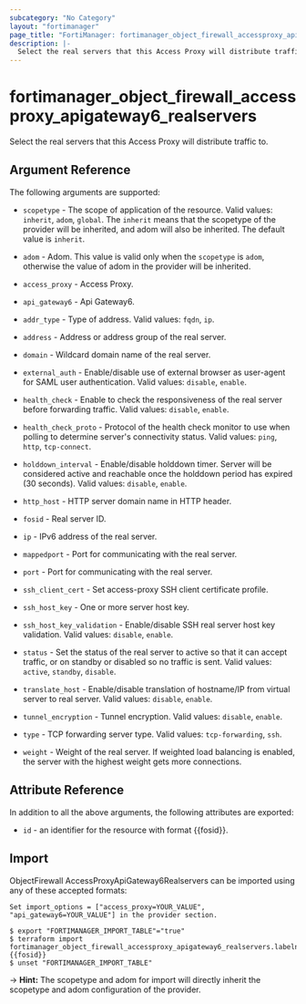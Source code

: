 ```yaml
---
subcategory: "No Category"
layout: "fortimanager"
page_title: "FortiManager: fortimanager_object_firewall_accessproxy_apigateway6_realservers"
description: |-
  Select the real servers that this Access Proxy will distribute traffic to.
---
```


# fortimanager_object_firewall_accessproxy_apigateway6_realservers
Select the real servers that this Access Proxy will distribute traffic to.

## Argument Reference


The following arguments are supported:

* `scopetype` - The scope of application of the resource. Valid values: `inherit`, `adom`, `global`. The `inherit` means that the scopetype of the provider will be inherited, and adom will also be inherited. The default value is `inherit`.
* `adom` - Adom. This value is valid only when the `scopetype` is `adom`, otherwise the value of adom in the provider will be inherited.
* `access_proxy` - Access Proxy.
* `api_gateway6` - Api Gateway6.

* `addr_type` - Type of address. Valid values: `fqdn`, `ip`.

* `address` - Address or address group of the real server.
* `domain` - Wildcard domain name of the real server.
* `external_auth` - Enable/disable use of external browser as user-agent for SAML user authentication. Valid values: `disable`, `enable`.

* `health_check` - Enable to check the responsiveness of the real server before forwarding traffic. Valid values: `disable`, `enable`.

* `health_check_proto` - Protocol of the health check monitor to use when polling to determine server's connectivity status. Valid values: `ping`, `http`, `tcp-connect`.

* `holddown_interval` - Enable/disable holddown timer. Server will be considered active and reachable once the holddown period has expired (30 seconds). Valid values: `disable`, `enable`.

* `http_host` - HTTP server domain name in HTTP header.
* `fosid` - Real server ID.
* `ip` - IPv6 address of the real server.
* `mappedport` - Port for communicating with the real server.
* `port` - Port for communicating with the real server.
* `ssh_client_cert` - Set access-proxy SSH client certificate profile.
* `ssh_host_key` - One or more server host key.
* `ssh_host_key_validation` - Enable/disable SSH real server host key validation. Valid values: `disable`, `enable`.

* `status` - Set the status of the real server to active so that it can accept traffic, or on standby or disabled so no traffic is sent. Valid values: `active`, `standby`, `disable`.

* `translate_host` - Enable/disable translation of hostname/IP from virtual server to real server. Valid values: `disable`, `enable`.

* `tunnel_encryption` - Tunnel encryption. Valid values: `disable`, `enable`.

* `type` - TCP forwarding server type. Valid values: `tcp-forwarding`, `ssh`.

* `weight` - Weight of the real server. If weighted load balancing is enabled, the server with the highest weight gets more connections.


## Attribute Reference

In addition to all the above arguments, the following attributes are exported:
* `id` - an identifier for the resource with format {{fosid}}.

## Import

ObjectFirewall AccessProxyApiGateway6Realservers can be imported using any of these accepted formats:
```
Set import_options = ["access_proxy=YOUR_VALUE", "api_gateway6=YOUR_VALUE"] in the provider section.

$ export "FORTIMANAGER_IMPORT_TABLE"="true"
$ terraform import fortimanager_object_firewall_accessproxy_apigateway6_realservers.labelname {{fosid}}
$ unset "FORTIMANAGER_IMPORT_TABLE"
```
-> **Hint:** The scopetype and adom for import will directly inherit the scopetype and adom configuration of the provider.
